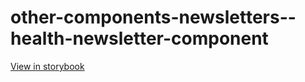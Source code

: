 # other-components-newsletters--health-newsletter-component

[View in storybook](https://raw.githack.com/Independent-Digital-News-and-Media-Ltd/indy-pwamp-sb/PR-1918-sb/index.html?path=/story/other-components-newsletters--health-newsletter-component)